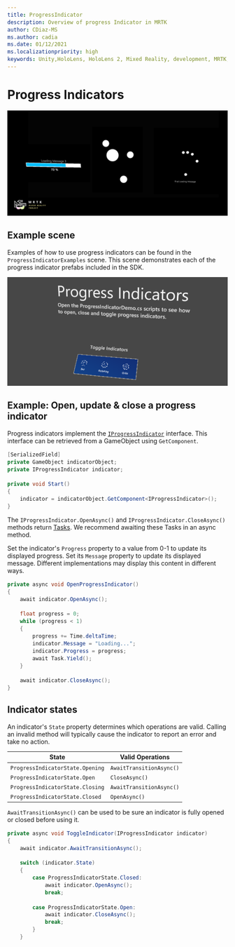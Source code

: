 ```yaml
---
title: ProgressIndicator
description: Overview of progress Indicator in MRTK
author: CDiaz-MS
ms.author: cadia
ms.date: 01/12/2021
ms.localizationpriority: high
keywords: Unity,HoloLens, HoloLens 2, Mixed Reality, development, MRTK,
---
```


# Progress Indicators

![Progress Indicators](../images/progress-indicator/MRTK_ProgressIndicator_Main.png)

## Example scene

Examples of how to use progress indicators can be found in the `ProgressIndicatorExamples` scene. This scene demonstrates each of the progress indicator prefabs included in the SDK.

<img src="../images/progress-indicator/MRTK_ProgressIndicator_Examples.png" alt="Progress Indicator">

## Example: Open, update & close a progress indicator

Progress indicators implement the [`IProgressIndicator`](xref:Microsoft.MixedReality.Toolkit.UI.IProgressIndicator) interface. This interface can be retrieved from a GameObject using `GetComponent`.

```c#
[SerializedField]
private GameObject indicatorObject;
private IProgressIndicator indicator;

private void Start()
{
    indicator = indicatorObject.GetComponent<IProgressIndicator>();
}
```

The `IProgressIndicator.OpenAsync()` and `IProgressIndicator.CloseAsync()` methods return [Tasks](xref:System.Threading.Tasks.Task). We recommend awaiting these Tasks in an async method.

Set the indicator's `Progress` property to a value from 0-1 to update its displayed progress. Set its `Message` property to update its displayed message. Different implementations may display this content in different ways.

```c#
private async void OpenProgressIndicator()
{
    await indicator.OpenAsync();

    float progress = 0;
    while (progress < 1)
    {
        progress += Time.deltaTime;
        indicator.Message = "Loading...";
        indicator.Progress = progress;
        await Task.Yield();
    }

    await indicator.CloseAsync();
}
```

## Indicator states

An indicator's `State` property determines which operations are valid. Calling an invalid method will typically cause the indicator to report an error and take no action.

State | Valid Operations
--- | ---
`ProgressIndicatorState.Opening` | `AwaitTransitionAsync()`
`ProgressIndicatorState.Open` | `CloseAsync()`
`ProgressIndicatorState.Closing` | `AwaitTransitionAsync()`
`ProgressIndicatorState.Closed` | `OpenAsync()`

`AwaitTransitionAsync()` can be used to be sure an indicator is fully opened or closed before using it.

```c#
private async void ToggleIndicator(IProgressIndicator indicator)
{
    await indicator.AwaitTransitionAsync();

    switch (indicator.State)
    {
        case ProgressIndicatorState.Closed:
            await indicator.OpenAsync();
            break;

        case ProgressIndicatorState.Open:
            await indicator.CloseAsync();
            break;
        }
    }
```
